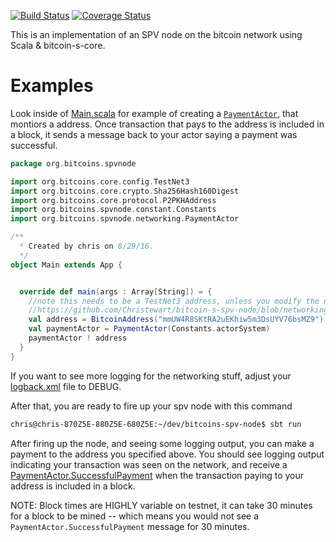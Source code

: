 [![Build Status](https://travis-ci.org/bitcoin-s/bitcoin-s-spv-node.svg?branch=master)](https://travis-ci.org/bitcoin-s/bitcoin-s-spv-node) [![Coverage Status](https://coveralls.io/repos/github/bitcoin-s/bitcoin-s-spv-node/badge.svg?branch=master)](https://coveralls.io/github/bitcoin-s/bitcoin-s-spv-node?branch=master)

This is an implementation of an SPV node on the bitcoin network using Scala & bitcoin-s-core. 

# Examples

Look inside of [Main.scala](https://github.com/Christewart/bitcoin-s-spv-node/blob/networking/src/main/scala/org/bitcoins/spvnode/Main.scala) for example of creating a [`PaymentActor`](https://github.com/Christewart/bitcoin-s-spv-node/blob/networking/src/main/scala/org/bitcoins/spvnode/networking/PaymentActor.scala), that montiors a address. Once transaction that pays to the address is included in a block, it sends a message back to your actor saying a payment was successful. 

```scala
package org.bitcoins.spvnode

import org.bitcoins.core.config.TestNet3
import org.bitcoins.core.crypto.Sha256Hash160Digest
import org.bitcoins.core.protocol.P2PKHAddress
import org.bitcoins.spvnode.constant.Constants
import org.bitcoins.spvnode.networking.PaymentActor

/**
  * Created by chris on 8/29/16.
  */
object Main extends App {


  override def main(args : Array[String]) = {
    //note this needs to be a TestNet3 address, unless you modify the network inside of 
    //https://github.com/Christewart/bitcoin-s-spv-node/blob/networking/src/main/scala/org/bitcoins/spvnode/constant/Constants.scala#L15
    val address = BitcoinAddress("mmUW4R8SKtRA2uEKhiw5m3DsUYV76bsMZ9")
    val paymentActor = PaymentActor(Constants.actorSystem)
    paymentActor ! address
  }
}
```

If you want to see more logging for the networking stuff, adjust your [logback.xml](https://github.com/Christewart/bitcoin-s-spv-node/blob/networking/src/main/resources/logback.xml#L18) file to DEBUG.

After that, you are ready to fire up your spv node with this command

```bash
chris@chris-870Z5E-880Z5E-680Z5E:~/dev/bitcoins-spv-node$ sbt run
```

After firing up the node, and seeing some logging output, you can make a payment to the address you specified above. You should see logging output indicating your transaction was seen on the network, and receive a [PaymentActor.SuccessfulPayment](https://github.com/Christewart/bitcoin-s-spv-node/blob/networking/src/main/scala/org/bitcoins/spvnode/networking/PaymentActor.scala#L145) when the transaction paying to your address is included in a block. 

NOTE: Block times are HIGHLY variable on testnet, it can take 30 minutes for a block to be mined -- which means you would not see a `PaymentActor.SuccessfulPayment` message for 30 minutes.


